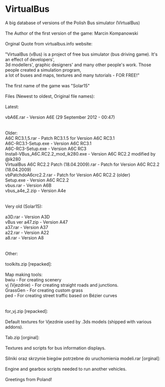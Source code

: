 # VirtualBus
A big database of versions of the Polish Bus simulator (VirtualBus)<br>
<br>
The Author of the first version of the game: Marcin Kompanowski<br>
<br>
Orginal Quote from virtualbus.info website:<br>
<br>
"VirtualBus (vBus) is a project of free bus simulator (bus driving game). It's an effect of developers', <br>
3d modellers', graphic designers' and many other people's work. Those people created a simulation program, <br>
a lot of buses and maps, textures and many tutorials - FOR FREE!"<br>
<br>
The first name of the game was "Solar15"<br>
<br>
Files (Newest to oldest, Original file names):<br>
<br>
Latest:<br>
<br>
vbA6E.rar - Version A6E (29 September 2012 - 00:47)<br>
<br>
<br>
Older:<br>
A6C RC3.1,5.rar - Patch RC3.1.5 for Version A6C RC3.1<br>
A6C-RC3.1-Setup.exe - Version A6C RC3.1<br>
A6C-RC3-Setup.exe - Version A6C RC3<br>
Install-VBus_A6C.RC2.2_mod_ik280.exe - Version A6C RC2.2 modified by @ik280<br>
VirtualBus A6C RC2.2 Patch (18.04.2009).rar - Patch for Version A6C RC2.2 (18.04.2009)<br>
vbPatchdoA6crc2.2.rar - Patch for Version A6C RC2.2 (older)<br>
Setup.exe - Version A6C RC2.2<br>
vbus.rar - Version A6B <br>
vbus_a4e_2.zip - Version A4e<br>
<br>
<br>
Very old (Solar15):<br>
<br>
a3D.rar - Version A3D<br>
vBus ver a47.zip - Version A47<br>
a37.rar - Version A37<br>
a22.rar - Version A22<br>
a8.rar - Version A8<br>
<br>
<br>
Other:<br>
<br>
toolkits.zip [repacked]:<br>
<br>
Map making tools:<br>
bwiu - For creating scenery<br>
vj (Vjezdnie) - For creating straight roads and junctions.<br>
GrassGen - For creating custom grass<br>
ped - For creating street traffic based on Bézier curves<br>
<br>
<br>
for_vj.zip [repacked]:<br>
<br>
Default textures for Vjezdnie used by .3ds models (shipped with various addons).<br>
<br>
Tab.zip [orginal]:<br>
<br>
Textures and scripts for bus information displays.<br>
<br>
Silniki oraz skrzynie biegów potrzebne do uruchomienia modeli.rar [orginal]:<br>
<br>
Engine and gearbox scripts needed to run another vehicles.<br>
<br>
Greetings from Poland!<br>
